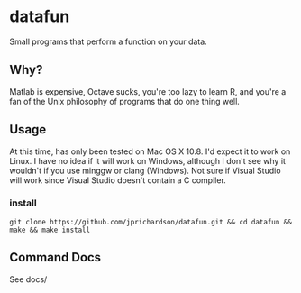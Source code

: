 
datafun
=======

Small programs that perform a function on your data.



Why?
----

Matlab is expensive, Octave sucks, you're too lazy to learn R, and you're a fan of the Unix philosophy of programs that do one thing well.


Usage
-----

At this time, has only been tested on Mac OS X 10.8. I'd expect it to work on Linux. I have no idea if it will work on Windows, although I don't see why it wouldn't if you use minggw or clang (Windows). Not sure if Visual Studio will work since Visual Studio doesn't contain a C compiler.


### install

    git clone https://github.com/jprichardson/datafun.git && cd datafun && make && make install



Command Docs
------------

See docs/